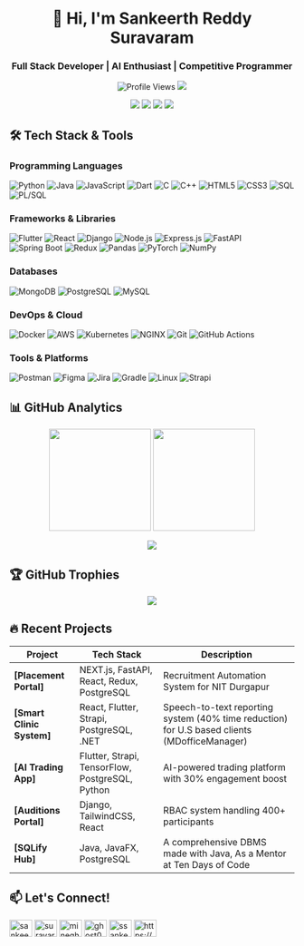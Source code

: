 <h1 align="center">👋 Hi, I'm Sankeerth Reddy Suravaram</h1>
<h3 align="center">Full Stack Developer | AI Enthusiast | Competitive Programmer</h3>

<p align="center">
  <img src="https://komarev.com/ghpvc/?username=mineghost007&style=flat-square&color=blue" alt="Profile Views"/>
  <a href="https://github.com/mineghost007?tab=followers"><img src="https://img.shields.io/github/followers/mineghost007?logo=github&style=flat-square"/></a>
</p>

<p align="center">
  <a href="https://linkedin.com/in/sankeerth-reddy-suravaram"><img src="https://img.shields.io/badge/LinkedIn-0077B5?style=for-the-badge&logo=linkedin&logoColor=white"/></a>
  <a href="mailto:work.ssankeerthreddy@gmail.com"><img src="https://img.shields.io/badge/Gmail-D14836?style=for-the-badge&logo=gmail&logoColor=white"/></a>
  <a href="https://leetcode.com/ssankeerthreddy23"><img src="https://img.shields.io/badge/-LeetCode-FFA116?style=for-the-badge&logo=LeetCode&logoColor=black"/></a>
  <a href="https://www.buymeacoffee.com/ghost007"><img src="https://img.shields.io/badge/Buy_Me_A_Coffee-FFDD00?style=for-the-badge&logo=buy-me-a-coffee&logoColor=black"/></a>
</p>

## 🛠️ Tech Stack & Tools

### **Programming Languages**
![Python](https://img.shields.io/badge/Python-3776AB?logo=python&logoColor=white)
![Java](https://img.shields.io/badge/Java-ED8B00?logo=openjdk&logoColor=white)
![JavaScript](https://img.shields.io/badge/JavaScript-F7DF1E?logo=javascript&logoColor=black)
![Dart](https://img.shields.io/badge/Dart-0175C2?logo=dart&logoColor=white)
![C](https://img.shields.io/badge/C-A8B9CC?logo=c&logoColor=black)
![C++](https://img.shields.io/badge/C++-00599C?logo=c%2B%2B&logoColor=white)
![HTML5](https://img.shields.io/badge/HTML5-E34F26?logo=html5&logoColor=white)
![CSS3](https://img.shields.io/badge/CSS3-1572B6?logo=css3&logoColor=white)
![SQL](https://img.shields.io/badge/SQL-4479A1?logo=postgresql&logoColor=white)
![PL/SQL](https://img.shields.io/badge/PL/SQL-F80000?logo=oracle&logoColor=white)

### **Frameworks & Libraries**
![Flutter](https://img.shields.io/badge/Flutter-02569B?logo=flutter&logoColor=white)
![React](https://img.shields.io/badge/React-61DAFB?logo=react&logoColor=black)
![Django](https://img.shields.io/badge/Django-092E20?logo=django&logoColor=white)
![Node.js](https://img.shields.io/badge/Node.js-339933?logo=nodedotjs&logoColor=white)
![Express.js](https://img.shields.io/badge/Express.js-000000?logo=express&logoColor=white)
![FastAPI](https://img.shields.io/badge/FastAPI-009688?logo=fastapi&logoColor=white)
![Spring Boot](https://img.shields.io/badge/Spring_Boot-6DB33F?logo=springboot&logoColor=white)
![Redux](https://img.shields.io/badge/Redux-764ABC?logo=redux&logoColor=white)
![Pandas](https://img.shields.io/badge/Pandas-150458?logo=pandas&logoColor=white)
![PyTorch](https://img.shields.io/badge/PyTorch-EE4C2C?logo=pytorch&logoColor=white)
![NumPy](https://img.shields.io/badge/NumPy-013243?logo=numpy&logoColor=white)

### **Databases**
![MongoDB](https://img.shields.io/badge/MongoDB-47A248?logo=mongodb&logoColor=white)
![PostgreSQL](https://img.shields.io/badge/PostgreSQL-4169E1?logo=postgresql&logoColor=white)
![MySQL](https://img.shields.io/badge/MySQL-4479A1?logo=mysql&logoColor=white)

### **DevOps & Cloud**
![Docker](https://img.shields.io/badge/Docker-2496ED?logo=docker&logoColor=white)
![AWS](https://img.shields.io/badge/AWS-232F3E?logo=amazonaws&logoColor=white)
![Kubernetes](https://img.shields.io/badge/Kubernetes-326CE5?logo=kubernetes&logoColor=white)
![NGINX](https://img.shields.io/badge/NGINX-009639?logo=nginx&logoColor=white)
![Git](https://img.shields.io/badge/Git-F05032?logo=git&logoColor=white)
![GitHub Actions](https://img.shields.io/badge/GitHub_Actions-2088FF?logo=githubactions&logoColor=white)

### **Tools & Platforms**
![Postman](https://img.shields.io/badge/Postman-FF6C37?logo=postman&logoColor=white)
![Figma](https://img.shields.io/badge/Figma-F24E1E?logo=figma&logoColor=white)
![Jira](https://img.shields.io/badge/Jira-0052CC?logo=jira&logoColor=white)
![Gradle](https://img.shields.io/badge/Gradle-02303A?logo=gradle&logoColor=white)
![Linux](https://img.shields.io/badge/Linux-FCC624?logo=linux&logoColor=black)
![Strapi](https://img.shields.io/badge/Strapi-2F2E8B?logo=strapi&logoColor=white)

## 📊 GitHub Analytics

<p align="center">
  <img height="180em" src="https://github-readme-stats.vercel.app/api?username=mineghost007&show_icons=true&theme=vision-friendly-dark&include_all_commits=true&count_private=true"/>
  <img height="180em" src="https://github-readme-stats.vercel.app/api/top-langs/?username=mineghost007&layout=compact&langs_count=8&theme=vision-friendly-dark"/>
</p>

<p align="center">
  <img src="https://github-readme-activity-graph.vercel.app/graph?username=mineghost007&theme=react-dark&hide_border=true&area=true"/>
</p>

## 🏆 GitHub Trophies
<p align="center"> 
  <img src="https://github-profile-trophy.vercel.app/?username=mineghost007&theme=onedark&row=2&column=4&margin-w=15&margin-h=15"/>
</p>

## 🔥 Recent Projects

| Project | Tech Stack | Description |
|---------|------------|-------------|
| **[Placement Portal]** | NEXT.js, FastAPI, React, Redux, PostgreSQL | Recruitment Automation System for NIT Durgapur |
| **[Smart Clinic System]** | React, Flutter, Strapi, PostgreSQL, .NET | Speech-to-text reporting system (40% time reduction) for U.S based clients (MDofficeManager) |
| **[AI Trading App]** | Flutter, Strapi, TensorFlow, PostgreSQL, Python | AI-powered trading platform with 30% engagement boost |
| **[Auditions Portal]** | Django, TailwindCSS, React | RBAC system handling 400+ participants |
| **[SQLify Hub]** | Java, JavaFX, PostgreSQL | A comprehensive DBMS made with Java, As a Mentor at Ten Days of Code  |

## 📫 Let's Connect!
<p align="left">
<a href="https://linkedin.com/in/sankeerth-reddy-suravaram-39788b264/" target="blank"><img align="center" src="https://raw.githubusercontent.com/rahuldkjain/github-profile-readme-generator/master/src/images/icons/Social/linked-in-alt.svg" alt="sankeerth-reddy-suravaram-39788b264/" height="30" width="40" /></a>
<a href="https://instagram.com/suravaram_sankeerth" target="blank"><img align="center" src="https://raw.githubusercontent.com/rahuldkjain/github-profile-readme-generator/master/src/images/icons/Social/instagram.svg" alt="suravaram_sankeerth" height="30" width="40" /></a>
<a href="https://www.codechef.com/users/mineghost007" target="blank"><img align="center" src="https://cdn.jsdelivr.net/npm/simple-icons@3.1.0/icons/codechef.svg" alt="mineghost007" height="30" width="40" /></a>
<a href="https://codeforces.com/profile/ghost007x" target="blank"><img align="center" src="https://raw.githubusercontent.com/rahuldkjain/github-profile-readme-generator/master/src/images/icons/Social/codeforces.svg" alt="ghost007x" height="30" width="40" /></a>
<a href="https://www.leetcode.com/ssankeerthreddy23" target="blank"><img align="center" src="https://raw.githubusercontent.com/rahuldkjain/github-profile-readme-generator/master/src/images/icons/Social/leet-code.svg" alt="ssankeerthreddy23" height="30" width="40" /></a>
<a href="https://discord.gg/https://discord.gg/dgvvESbbdv" target="blank"><img align="center" src="https://raw.githubusercontent.com/rahuldkjain/github-profile-readme-generator/master/src/images/icons/Social/discord.svg" alt="https://discord.gg/dgvvESbbdv" height="30" width="40" /></a>
</p>
